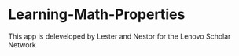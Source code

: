 # Learning-Math-Properties

This app is deleveloped by Lester and Nestor for the Lenovo Scholar Network
